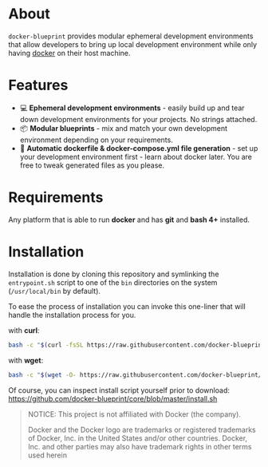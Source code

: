 # About

`docker-blueprint` provides modular ephemeral development environments that
allow developers to bring up local development environment while only having
[docker](https://www.docker.com/) on their host machine.

# Features

- 💻 **Ephemeral development environments** - easily build up and tear down
development environments for your projects. No strings attached.
- 📦 **Modular blueprints** - mix and match your own development environment
depending on your requirements.
- 🐳 **Automatic dockerfile & docker-compose.yml file generation** - set up
your development environment first - learn about docker later. You are free
to tweak generated files as you please.

# Requirements

Any platform that is able to run **docker** and has **git** and **bash 4+**
installed.

# Installation

Installation is done by cloning this repository and symlinking the
`entrypoint.sh` script to one of the `bin` directories on the system
(`/usr/local/bin` by default).

To ease the process of installation you can invoke this one-liner that will
handle the installation process for you.

with **curl**:

```sh
bash -c "$(curl -fsSL https://raw.githubusercontent.com/docker-blueprint/core/master/install.sh)"
```

with **wget**:

```sh
bash -c "$(wget -O- https://raw.githubusercontent.com/docker-blueprint/core/master/install.sh)"
```

Of course, you can inspect install script yourself prior to download:
https://github.com/docker-blueprint/core/blob/master/install.sh

> NOTICE: This project is not affiliated with Docker (the company).
>
> Docker and the Docker logo are trademarks or registered trademarks of
> Docker, Inc. in the United States and/or other countries. Docker, Inc.
> and other parties may also have trademark rights in other terms used herein
